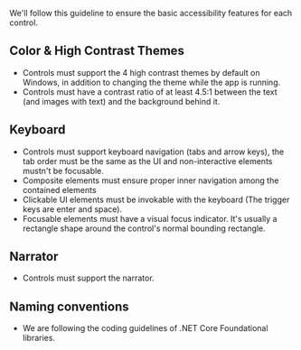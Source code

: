 We'll follow this guideline to ensure the basic accessibility features for each control.

## Color & High Contrast Themes
* Controls must support the 4 high contrast themes by default on Windows, in addition to changing the theme while the app is running.
* Controls must have a contrast ratio of at least 4.5:1 between the text (and images with text) and the background behind it.

## Keyboard
* Controls must support keyboard navigation (tabs and arrow keys), the tab order must be the same as the UI and non-interactive elements mustn't be focusable.
* Composite elements must ensure proper inner navigation among the contained elements
* Clickable UI elements must be invokable with the keyboard (The trigger keys are enter and space).
* Focusable elements must have a visual focus indicator. It's usually a rectangle shape around the control's normal bounding rectangle.

## Narrator
* Controls must support the narrator.

## Naming conventions
* We are following the coding guidelines of .NET Core Foundational libraries.
